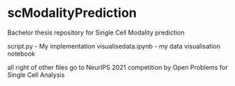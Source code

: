 # scModalityPrediction
Bachelor thesis repository for Single Cell Modality prediction 


script.py - My implementation
visualisedata.ipynb - my data visualisation notebook 

all right of other files go to NeurIPS 2021 competition by Open Problems for Single Cell Analysis 
